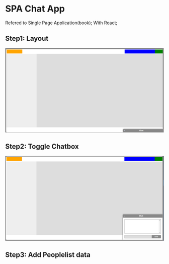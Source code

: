 # SPA Chat App 
Refered to Single Page Application(book);
With React;

## Step1: Layout
![layout](public/imgs/Step1_Layout.png?raw=true "layout")

## Step2: Toggle Chatbox
![chatbox_toggle](public/imgs/Step2_ToggleChatBox.png?raw=true "chatbox")

## Step3: Add Peoplelist data

